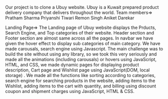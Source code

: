 Our project is to clone a Ubuy website. Ubuy is a Kuwait prepared product delivery company that delivers throughout the world.
Team members=>
Pratham Sharma
Priyanshi Tiwari
Remon Singh
Aniket Darekar

Landing Page=>
The Landing page of Ubuy website displays the Prducts, Search Engine, and Top categories of their website. Header section and Footer section are almost same across all the pages. In navbar we have given the hover effect to display sub categories of main category. We have made carousals, search engine using Javascript.
The main challenge was to build the site without using any library, so we took this very seriously and made all the animations (including carousals) or hovers using JavaScript, HTML, and CSS, we made dynamic pages for displaying product description, Cart page and Wishlist page using JavaScript(DOM, local storage) . We made all the functions like sorting according to categories, search engine for searching products in the website, adding items to the Wishlist, adding items to the cart with quantity, and billing using discount coupon and shipment charges using JavaScript, HTML & CSS.
